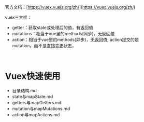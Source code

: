 官方文档：[https://vuex.vuejs.org/zh/](https://vuex.vuejs.org/zh/)

vuex三大样：
- getter：获取state或处理后的值，有返回值
- mutations：相当于vue里的methods(同步)，无返回值
- action：相当于vue里的methods(异步)，无返回值; action提交的是mutation，而不是直接变更状态，


<br>

# Vuex快速使用

- 目录结构.md
- state与mapState.md
- getters与mapGetters.md
- mutation与mapMutations.md
- action与mapActions.md
